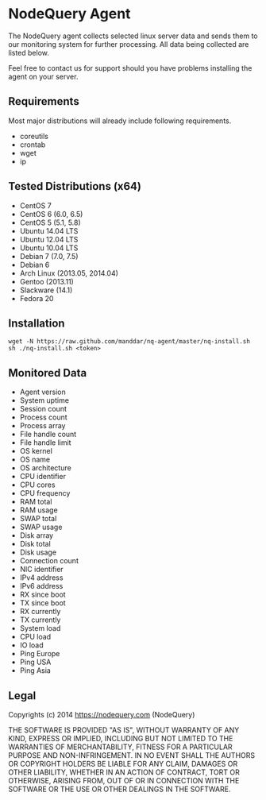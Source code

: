 # NodeQuery Agent

The NodeQuery agent collects selected linux server data and sends them to
our monitoring system for further processing. All data being collected
are listed below.

Feel free to contact us for support should you have problems installing
the agent on your server.

## Requirements

Most major distributions will already include following requirements.

- coreutils
- crontab
- wget
- ip

## Tested Distributions (x64)

- CentOS 7
- CentOS 6 (6.0, 6.5)
- CentOS 5 (5.1, 5.8)
- Ubuntu 14.04 LTS
- Ubuntu 12.04 LTS
- Ubuntu 10.04 LTS
- Debian 7 (7.0, 7.5)
- Debian 6
- Arch Linux (2013.05, 2014.04)
- Gentoo (2013.11)
- Slackware (14.1)
- Fedora 20

## Installation

```
wget -N https://raw.github.com/manddar/nq-agent/master/nq-install.sh
sh ./nq-install.sh <token>

```

## Monitored Data

- Agent version
- System uptime
- Session count
- Process count
- Process array
- File handle count
- File handle limit
- OS kernel
- OS name
- OS architecture
- CPU identifier
- CPU cores
- CPU frequency
- RAM total
- RAM usage
- SWAP total
- SWAP usage
- Disk array
- Disk total
- Disk usage
- Connection count
- NIC identifier
- IPv4 address
- IPv6 address
- RX since boot
- TX since boot
- RX currently
- TX currently
- System load
- CPU load
- IO load
- Ping Europe
- Ping USA
- Ping Asia

## Legal

Copyrights (c) 2014 https://nodequery.com (NodeQuery)

THE SOFTWARE IS PROVIDED "AS IS", WITHOUT WARRANTY OF ANY KIND, EXPRESS OR
IMPLIED, INCLUDING BUT NOT LIMITED TO THE WARRANTIES OF MERCHANTABILITY,
FITNESS FOR A PARTICULAR PURPOSE AND NON-INFRINGEMENT. IN NO EVENT SHALL THE
AUTHORS OR COPYRIGHT HOLDERS BE LIABLE FOR ANY CLAIM, DAMAGES OR OTHER
LIABILITY, WHETHER IN AN ACTION OF CONTRACT, TORT OR OTHERWISE, ARISING FROM,
OUT OF OR IN CONNECTION WITH THE SOFTWARE OR THE USE OR OTHER DEALINGS IN
THE SOFTWARE.
